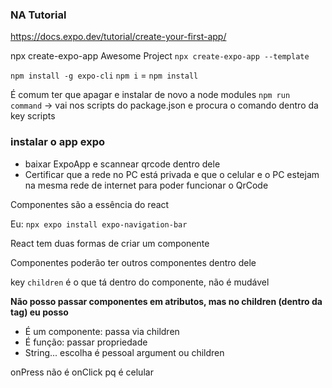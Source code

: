 ### NA Tutorial
https://docs.expo.dev/tutorial/create-your-first-app/

npx create-expo-app Awesome Project
`npx create-expo-app --template`

`npm install -g expo-cli`
`npm i` = `npm install`

É comum ter que apagar e instalar de novo a node modules
`npm run command` -> vai nos scripts do package.json e procura o comando dentro da key scripts


### instalar o app expo
  -   baixar ExpoApp e scannear qrcode dentro dele
  -   Certificar que a rede no PC está privada e que o celular e o PC estejam na mesma rede de internet para poder funcionar o QrCode

Componentes são a essência do react

Eu:
`npx expo install expo-navigation-bar`

React tem duas formas de criar um componente

Componentes poderão ter outros componentes dentro dele

key `children` é o que tá dentro do componente, não é mudável

**Não posso passar componentes em atributos, mas no children (dentro da tag) eu posso**

-   É um componente: passa via children
-   É função: passar propriedade
-   String... escolha é pessoal argument ou children

onPress não é onClick pq é celular
